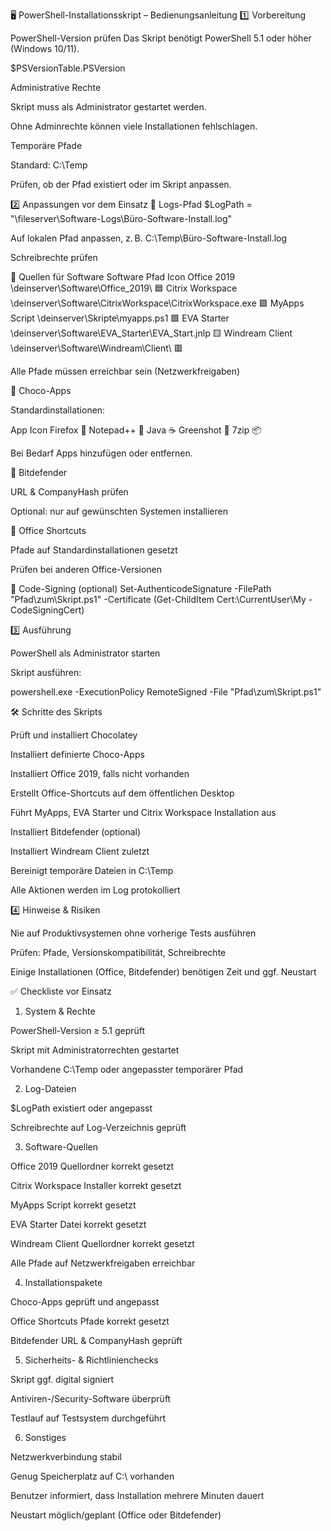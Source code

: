 🖥️ PowerShell-Installationsskript – Bedienungsanleitung
1️⃣ Vorbereitung

PowerShell-Version prüfen
Das Skript benötigt PowerShell 5.1 oder höher (Windows 10/11).

$PSVersionTable.PSVersion


Administrative Rechte

Skript muss als Administrator gestartet werden.

Ohne Adminrechte können viele Installationen fehlschlagen.

Temporäre Pfade

Standard: C:\Temp

Prüfen, ob der Pfad existiert oder im Skript anpassen.

2️⃣ Anpassungen vor dem Einsatz
🔹 Logs-Pfad
$LogPath = "\\fileserver\Software-Logs\Büro-Software-Install.log"


Auf lokalen Pfad anpassen, z. B. C:\Temp\Büro-Software-Install.log

Schreibrechte prüfen

🔹 Quellen für Software
Software	Pfad	Icon
Office 2019	\\deinserver\Software\Office_2019\	                                  🟦
Citrix Workspace	\\deinserver\Software\CitrixWorkspace\CitrixWorkspace.exe	      🟪
MyApps Script	\\deinserver\Skripte\myapps.ps1	                                    🟩
EVA Starter	\\deinserver\Software\EVA_Starter\EVA_Start.jnlp	                    🟨
Windream Client	\\deinserver\Software\Windream\Client\	                          🟥

Alle Pfade müssen erreichbar sein (Netzwerkfreigaben)

🔹 Choco-Apps

Standardinstallationen:

App	Icon
Firefox	                                                                          🦊
Notepad++	                                                                        📝
Java	                                                                            ☕
Greenshot                                                                        	📸
7zip	                                                                            📦

Bei Bedarf Apps hinzufügen oder entfernen.

🔹 Bitdefender

URL & CompanyHash prüfen

Optional: nur auf gewünschten Systemen installieren

🔹 Office Shortcuts

Pfade auf Standardinstallationen gesetzt

Prüfen bei anderen Office-Versionen

🔹 Code-Signing (optional)
Set-AuthenticodeSignature -FilePath "Pfad\zum\Skript.ps1" -Certificate (Get-ChildItem Cert:\CurrentUser\My -CodeSigningCert)

3️⃣ Ausführung

PowerShell als Administrator starten

Skript ausführen:

powershell.exe -ExecutionPolicy RemoteSigned -File "Pfad\zum\Skript.ps1"

🛠️ Schritte des Skripts

Prüft und installiert Chocolatey

Installiert definierte Choco-Apps

Installiert Office 2019, falls nicht vorhanden

Erstellt Office-Shortcuts auf dem öffentlichen Desktop

Führt MyApps, EVA Starter und Citrix Workspace Installation aus

Installiert Bitdefender (optional)

Installiert Windream Client zuletzt

Bereinigt temporäre Dateien in C:\Temp

Alle Aktionen werden im Log protokolliert

4️⃣ Hinweise & Risiken

Nie auf Produktivsystemen ohne vorherige Tests ausführen

Prüfen: Pfade, Versionskompatibilität, Schreibrechte

Einige Installationen (Office, Bitdefender) benötigen Zeit und ggf. Neustart

✅ Checkliste vor Einsatz
1. System & Rechte

 PowerShell-Version ≥ 5.1 geprüft

 Skript mit Administratorrechten gestartet

 Vorhandene C:\Temp oder angepasster temporärer Pfad

2. Log-Dateien

 $LogPath existiert oder angepasst

 Schreibrechte auf Log-Verzeichnis geprüft

3. Software-Quellen

 Office 2019 Quellordner korrekt gesetzt

 Citrix Workspace Installer korrekt gesetzt

 MyApps Script korrekt gesetzt

 EVA Starter Datei korrekt gesetzt

 Windream Client Quellordner korrekt gesetzt

 Alle Pfade auf Netzwerkfreigaben erreichbar

4. Installationspakete

 Choco-Apps geprüft und angepasst

 Office Shortcuts Pfade korrekt gesetzt

 Bitdefender URL & CompanyHash geprüft

5. Sicherheits- & Richtlinienchecks

 Skript ggf. digital signiert

 Antiviren-/Security-Software überprüft

 Testlauf auf Testsystem durchgeführt

6. Sonstiges

 Netzwerkverbindung stabil

 Genug Speicherplatz auf C:\ vorhanden

 Benutzer informiert, dass Installation mehrere Minuten dauert

 Neustart möglich/geplant (Office oder Bitdefender)
